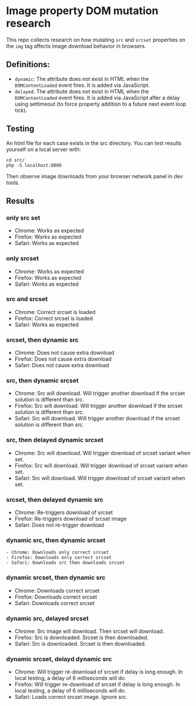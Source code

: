 # Image property DOM mutation research 

This repo collects research on how mutating `src` and `srcset` properties on the `img` tag affects image download behavior in browsers. 

## Definitions:

- `dynamic`: The attribute does not exist in HTML when the `DOMContentLoaded` event fires. It is added via JavaScript.
- `delayed`: The attribute does not exist in HTML when the `DOMContentLoaded` event fires. It is added via JavaScript after a delay using settimeout (to force property addition to a future next event loop tick).

## Testing

An html file for each case exists in the src directory. You can test results yourself on a local server with:

```shell
cd src/ 
php -S localhost:8000
```

Then observe image downloads from your browser network panel in dev tools.

## Results

### only src set

- Chrome: Works as expected
- Firefox: Works as expected
- Safari: Works as expected

### only srcset

- Chrome: Works as expected
- Firefox: Works as expected
- Safari: Works as expected

### src and srcset

- Chrome: Correct srcset is loaded 
- Firefox: Correct srcset is loaded 
- Safari: Works as expected

### srcset, then dynamic src

- Chrome: Does not cause extra download
- Firefox: Does not cause extra download
- Safari: Does not cause extra download

### src, then dynamic srcset

- Chrome: Src will download. Will trigger another download if the srcset solution is different than src.
- Firefox: Src will download. Will trigger another download if the srcset solution is different than src.
- Safari: Src will download. Will trigger another download if the srcset solution is different than src.

### src, then delayed dynamic srcset

- Chrome: Src will download. Will trigger download of srcset variant when set.
- Firefox:  Src will download. Will trigger download of srcset variant when set.
- Safari:  Src will download. Will trigger download of srcset variant when set.

### srcset, then delayed dynamic src

- Chrome: Re-triggers download of srcset
- Firefox: Re-triggers download of srcset image
- Safari: Does not re-trigger download

### dynamic src, then dynamic srcset

	- Chrome: Downloads only correct srcset
	- Firefox: Downloads only correct srcset
	- Safari: Downloads src then downloads srcset

### dynamic srcset, then dynamic src

- Chrome: Downloads correct srcset
- Firefox: Downloads correct srcset
- Safari: Downloads correct srcset

### dynamic src, delayed srcset 

- Chrome: Src image will download. Then srcset will download.
- Firefox: Src is downloaded. Srcset is then downloaded.
- Safari: Src is downloaded. Srcset is then downloaded.

### dynamic srcset, delayd dynamic src

- Chrome: Will trigger re-download of srcset if delay is long enough. In local testing, a delay of 6 milliseconds will do.
- Firefox: Will trigger re-download of srcset if delay is long enough. In local testing, a delay of 6 milliseconds will do.
- Safari: Loads correct srcset image. Ignore src.